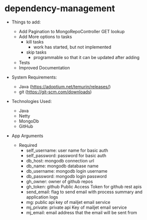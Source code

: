 # dependency-management

* Things to add:
    * Add Pagination to MongoRepoController GET lookup
    * Add More options to tasks
      * kill tasks
        * work has started, but not implemented
      * skip tasks
        * programmable so that it can be updated after adding
    * Tests
    * Improved Documentation

* System Requirements:
    * Java (https://adoptium.net/temurin/releases/)
    * git (https://git-scm.com/downloads)

* Technologies Used:
  * Java
  * Netty
  * MongoDb
  * GitHub

* App Arguments
  * Required
    * self_username: user name for basic auth
    * self_password: password for basic auth
    * db_host: mongodb connection url
    * db_name: mongodb database name
    * db_username: mongodb login username
    * db_password: mongodb login password
    * gh_owner: owner of github repos
    * gh_token: github Public Access Token for github rest apis
    * send_email: flag to send email with process summary and application logs
    * mg: public api key of mailjet email service
    * mj_private: private api Key of mailjet email service
    * mj_email: email address that the email will be sent from
